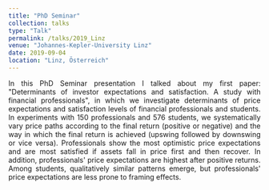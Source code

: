 ```yaml
---
title: "PhD Seminar"
collection: talks
type: "Talk"
permalink: /talks/2019_Linz
venue: "Johannes-Kepler-University Linz"
date: 2019-09-04
location: "Linz, Österreich"
---
```


[]()

<div style="text-align: justify; text-justify: inter-word;">In this PhD Seminar presentation I talked about my first paper: "Determinants of investor expectations and satisfaction. A study with financial professionals", in which we investigate determinants of price expectations and satisfaction levels of financial professionals and students. In experiments with 150 professionals and 576 students, we systematically vary price paths according to the final return (positive or negative) and the way in which the final return is achieved (upswing followed by downswing or vice versa). Professionals show the most optimistic price expectations and are most satisfied if assets fall in price first and then recover. In addition, professionals' price expectations are highest after positive returns. Among students, qualitatively similar patterns emerge, but professionals' price expectations are less prone to framing effects.</div>